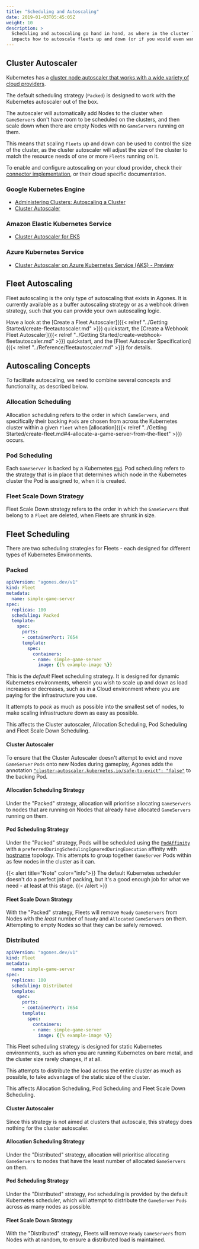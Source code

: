 ```yaml
---
title: "Scheduling and Autoscaling"
date: 2019-01-03T05:45:05Z
weight: 10
description: >
  Scheduling and autoscaling go hand in hand, as where in the cluster `GameServers` are provisioned
  impacts how to autoscale fleets up and down (or if you would even want to)
---
```


## Cluster Autoscaler

Kubernetes has a [cluster node autoscaler that works with a wide variety of cloud providers](https://github.com/kubernetes/autoscaler/tree/master/cluster-autoscaler).

The default scheduling strategy (`Packed`) is designed to work with the Kubernetes autoscaler out of the box.

The autoscaler will automatically add Nodes to the cluster when `GameServers` don't have room to be scheduled on the
clusters, and then scale down when there are empty Nodes with no `GameServers` running on them.

This means that scaling `Fleets` up and down can be used to control the size of the cluster, as the cluster autoscaler
will adjust the size of the cluster to match the resource needs of one or more `Fleets` running on it.

To enable and configure autoscaling on your cloud provider, check their [connector implementation](https://github.com/kubernetes/autoscaler/tree/master/cluster-autoscaler/cloudprovider),
or their cloud specific documentation.

### Google Kubernetes Engine
* [Administering Clusters: Autoscaling a Cluster](https://cloud.google.com/kubernetes-engine/docs/how-to/cluster-autoscaler)
* [Cluster Autoscaler](https://cloud.google.com/kubernetes-engine/docs/concepts/cluster-autoscaler)

### Amazon Elastic Kubernetes Service
* [Cluster Autoscaler for EKS](https://docs.aws.amazon.com/eks/latest/userguide/cluster-autoscaler.html)

### Azure Kubernetes Service
* [Cluster Autoscaler on Azure Kubernetes Service (AKS) - Preview](https://docs.microsoft.com/en-us/azure/aks/autoscaler)

## Fleet Autoscaling

Fleet autoscaling is the only type of autoscaling that exists in Agones. It is currently available as a
buffer autoscaling strategy or as a webhook driven strategy, such that you can provide your own autoscaling logic. 

Have a look at the [Create a Fleet Autoscaler]({{< relref "../Getting Started/create-fleetautoscaler.md" >}}) quickstart, the
[Create a Webhook Fleet Autoscaler]({{< relref "../Getting Started/create-webhook-fleetautoscaler.md" >}}) quickstart,
and the [Fleet Autoscaler Specification]({{< relref "../Reference/fleetautoscaler.md" >}}) for details.

## Autoscaling Concepts

To facilitate autoscaling, we need to combine several concepts and functionality, as described below.

### Allocation Scheduling

Allocation scheduling refers to the order in which `GameServers`, and specifically their backing `Pods` are chosen
from across the Kubernetes cluster within a given `Fleet` when [allocation]({{< relref "../Getting Started/create-fleet.md#4-allocate-a-game-server-from-the-fleet"  >}}) occurs.

### Pod Scheduling

Each `GameServer` is backed by a Kubernetes [`Pod`](https://kubernetes.io/docs/concepts/workloads/pods/pod/). Pod scheduling
refers to the strategy that is in place that determines which node in the Kubernetes cluster the Pod is assigned to,
when it is created.

### Fleet Scale Down Strategy

Fleet Scale Down strategy refers to the order in which the `GameServers` that belong to a `Fleet` are deleted, 
when Fleets are shrunk in size.

## Fleet Scheduling

There are two scheduling strategies for Fleets - each designed for different types of Kubernetes Environments.

### Packed

```yaml
apiVersion: "agones.dev/v1"
kind: Fleet
metadata:
  name: simple-game-server
spec:
  replicas: 100
  scheduling: Packed
  template:
    spec:
      ports:
      - containerPort: 7654
      template:
        spec:
          containers:
          - name: simple-game-server
            image: {{% example-image %}}
```

This is the *default* Fleet scheduling strategy. It is designed for dynamic Kubernetes environments, wherein you wish 
to scale up and down as load increases or decreases, such as in a Cloud environment where you are paying
for the infrastructure you use.

It attempts to _pack_ as much as possible into the smallest set of nodes, to make
scaling infrastructure down as easy as possible.

This affects the Cluster autoscaler, Allocation Scheduling, Pod Scheduling and Fleet Scale Down Scheduling.

#### Cluster Autoscaler

To ensure that the Cluster Autoscaler doesn't attempt to evict and move `GameServer` `Pods` onto new Nodes during
gameplay, Agones adds the annotation [`"cluster-autoscaler.kubernetes.io/safe-to-evict": "false"`](https://github.com/kubernetes/autoscaler/blob/master/cluster-autoscaler/FAQ.md#what-types-of-pods-can-prevent-ca-from-removing-a-node)
to the backing Pod.

#### Allocation Scheduling Strategy

Under the "Packed" strategy, allocation will prioritise allocating `GameServers` to nodes that are running on 
Nodes that already have allocated `GameServers` running on them.

#### Pod Scheduling Strategy

Under the "Packed" strategy, Pods will be scheduled using the [`PodAffinity`](https://kubernetes.io/docs/concepts/configuration/assign-pod-node/#inter-pod-affinity-and-anti-affinity-beta-feature)
with a `preferredDuringSchedulingIgnoredDuringExecution` affinity with [hostname](https://kubernetes.io/docs/concepts/configuration/assign-pod-node/#interlude-built-in-node-labels)
topology. This attempts to group together `GameServer` Pods within as few nodes in the cluster as it can.

{{< alert title="Note" color="info">}}
The default Kubernetes scheduler doesn't do a perfect job of packing, but it's a good enough job for what we need - 
  at least at this stage. 
{{< /alert >}}

#### Fleet Scale Down Strategy

With the "Packed" strategy, Fleets will remove `Ready` `GameServers` from Nodes with the _least_ number of `Ready` and 
`Allocated` `GameServers` on them. Attempting to empty Nodes so that they can be safely removed.

### Distributed

```yaml
apiVersion: "agones.dev/v1"
kind: Fleet
metadata:
  name: simple-game-server
spec:
  replicas: 100
  scheduling: Distributed
  template:
    spec:
      ports:
      - containerPort: 7654
      template:
        spec:
          containers:
          - name: simple-game-server
            image: {{% example-image %}}
```

This Fleet scheduling strategy is designed for static Kubernetes environments, such as when you are running Kubernetes
on bare metal, and the cluster size rarely changes, if at all.

This attempts to distribute the load across the entire cluster as much as possible, to take advantage of the static
size of the cluster.

This affects Allocation Scheduling, Pod Scheduling and Fleet Scale Down Scheduling.

#### Cluster Autoscaler

Since this strategy is not aimed at clusters that autoscale, this strategy does nothing for the cluster autoscaler.

#### Allocation Scheduling Strategy

Under the "Distributed" strategy, allocation will prioritise allocating `GameServers` to nodes that have the least
number of allocated `GameServers` on them.

#### Pod Scheduling Strategy

Under the "Distributed" strategy, `Pod` scheduling is provided by the default Kubernetes scheduler, which will attempt
to distribute the `GameServer` `Pods` across as many nodes as possible.

#### Fleet Scale Down Strategy

With the "Distributed" strategy, Fleets will remove `Ready` `GameServers` from Nodes with at random, to ensure
a distributed load is maintained.
